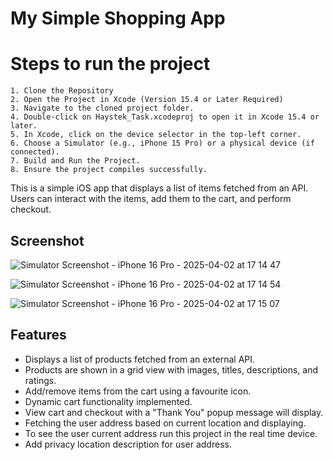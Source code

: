 # My Simple Shopping App

# Steps to run the project
    1. Clone the Repository
    2. Open the Project in Xcode (Version 15.4 or Later Required)
    3. Navigate to the cloned project folder.
    4. Double-click on Haystek_Task.xcodeproj to open it in Xcode 15.4 or later.
    5. In Xcode, click on the device selector in the top-left corner.
    6. Choose a Simulator (e.g., iPhone 15 Pro) or a physical device (if connected).
    7. Build and Run the Project.
    8. Ensure the project compiles successfully.

This is a simple iOS app that displays a list of items fetched from an API. Users can interact with the items, add them to the cart, and perform checkout.

## Screenshot

![Simulator Screenshot - iPhone 16 Pro - 2025-04-02 at 17 14 47](https://github.com/user-attachments/assets/cea790ba-6955-41f5-97c8-6781f54cd33a) 

![Simulator Screenshot - iPhone 16 Pro - 2025-04-02 at 17 14 54](https://github.com/user-attachments/assets/d9d1912f-839b-412a-adc8-8508dfca0218)

![Simulator Screenshot - iPhone 16 Pro - 2025-04-02 at 17 15 07](https://github.com/user-attachments/assets/9a4ce0c0-d105-4914-96bf-8d5117d54d82)

## Features
- Displays a list of products fetched from an external API.
- Products are shown in a grid view with images, titles, descriptions, and ratings.
- Add/remove items from the cart using a favourite icon.
- Dynamic cart functionality implemented. 
- View cart and checkout with a "Thank You" popup message will display.
- Fetching the user address based on current location and displaying. 
- To see the user current address run this project in the real time device.
- Add privacy location description for user address.
